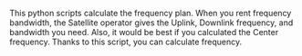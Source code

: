 This python scripts calculate the frequency plan.
When you rent frequency bandwidth, the Satellite operator gives the Uplink, Downlink frequency, and bandwidth you need. Also, it would be best if you calculated the Center frequency. Thanks to this script, you can calculate frequency.

